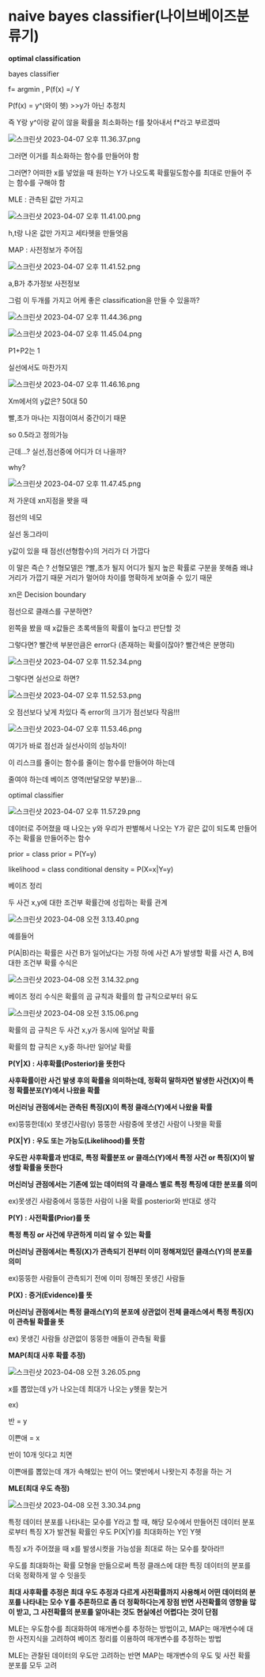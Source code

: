 # naive bayes classifier(나이브베이즈분류기)

**optimal classification**

bayes classifier

f= argmin , P(f(x) =/ Y

P(f(x) = y^(와이 헷) >>y가 아닌 추정치

즉 Y랑 y^이랑 같이 않을 확률을 최소화하는 f를 찾아내서 f*라고 부르겠따

![스크린샷 2023-04-07 오후 11.36.37.png](naive%20bayes%20classifier(%E1%84%82%E1%85%A1%E1%84%8B%E1%85%B5%E1%84%87%E1%85%B3%E1%84%87%E1%85%A6%E1%84%8B%E1%85%B5%E1%84%8C%E1%85%B3%E1%84%87%E1%85%AE%E1%86%AB%E1%84%85%E1%85%B2%E1%84%80%E1%85%B5)%2057414724a8cb4420af32bb244f85f579/%25E1%2584%2589%25E1%2585%25B3%25E1%2584%258F%25E1%2585%25B3%25E1%2584%2585%25E1%2585%25B5%25E1%2586%25AB%25E1%2584%2589%25E1%2585%25A3%25E1%2586%25BA_2023-04-07_%25E1%2584%258B%25E1%2585%25A9%25E1%2584%2592%25E1%2585%25AE_11.36.37.png)

그러면 이거를 최소화하는 함수를 만들어야 함

그러면? 어떠한 x를 넣었을 때 원하는 Y가 나오도록 확률밀도함수를 최대로 만들어 주는 함수를 구해야 함

MLE : 관측된 값만 가지고

![스크린샷 2023-04-07 오후 11.41.00.png](naive%20bayes%20classifier(%E1%84%82%E1%85%A1%E1%84%8B%E1%85%B5%E1%84%87%E1%85%B3%E1%84%87%E1%85%A6%E1%84%8B%E1%85%B5%E1%84%8C%E1%85%B3%E1%84%87%E1%85%AE%E1%86%AB%E1%84%85%E1%85%B2%E1%84%80%E1%85%B5)%2057414724a8cb4420af32bb244f85f579/%25E1%2584%2589%25E1%2585%25B3%25E1%2584%258F%25E1%2585%25B3%25E1%2584%2585%25E1%2585%25B5%25E1%2586%25AB%25E1%2584%2589%25E1%2585%25A3%25E1%2586%25BA_2023-04-07_%25E1%2584%258B%25E1%2585%25A9%25E1%2584%2592%25E1%2585%25AE_11.41.00.png)

h,t랑 나온 값만 가지고 세타헷을 만들엇음

MAP : 사전정보가 주어짐

![스크린샷 2023-04-07 오후 11.41.52.png](naive%20bayes%20classifier(%E1%84%82%E1%85%A1%E1%84%8B%E1%85%B5%E1%84%87%E1%85%B3%E1%84%87%E1%85%A6%E1%84%8B%E1%85%B5%E1%84%8C%E1%85%B3%E1%84%87%E1%85%AE%E1%86%AB%E1%84%85%E1%85%B2%E1%84%80%E1%85%B5)%2057414724a8cb4420af32bb244f85f579/%25E1%2584%2589%25E1%2585%25B3%25E1%2584%258F%25E1%2585%25B3%25E1%2584%2585%25E1%2585%25B5%25E1%2586%25AB%25E1%2584%2589%25E1%2585%25A3%25E1%2586%25BA_2023-04-07_%25E1%2584%258B%25E1%2585%25A9%25E1%2584%2592%25E1%2585%25AE_11.41.52.png)

a,B가 추가정보 사전정보

그럼 이 두개를 가지고 어케 좋은 classification을 만들 수 있을까?

![스크린샷 2023-04-07 오후 11.44.36.png](naive%20bayes%20classifier(%E1%84%82%E1%85%A1%E1%84%8B%E1%85%B5%E1%84%87%E1%85%B3%E1%84%87%E1%85%A6%E1%84%8B%E1%85%B5%E1%84%8C%E1%85%B3%E1%84%87%E1%85%AE%E1%86%AB%E1%84%85%E1%85%B2%E1%84%80%E1%85%B5)%2057414724a8cb4420af32bb244f85f579/%25E1%2584%2589%25E1%2585%25B3%25E1%2584%258F%25E1%2585%25B3%25E1%2584%2585%25E1%2585%25B5%25E1%2586%25AB%25E1%2584%2589%25E1%2585%25A3%25E1%2586%25BA_2023-04-07_%25E1%2584%258B%25E1%2585%25A9%25E1%2584%2592%25E1%2585%25AE_11.44.36.png)

![스크린샷 2023-04-07 오후 11.45.04.png](naive%20bayes%20classifier(%E1%84%82%E1%85%A1%E1%84%8B%E1%85%B5%E1%84%87%E1%85%B3%E1%84%87%E1%85%A6%E1%84%8B%E1%85%B5%E1%84%8C%E1%85%B3%E1%84%87%E1%85%AE%E1%86%AB%E1%84%85%E1%85%B2%E1%84%80%E1%85%B5)%2057414724a8cb4420af32bb244f85f579/%25E1%2584%2589%25E1%2585%25B3%25E1%2584%258F%25E1%2585%25B3%25E1%2584%2585%25E1%2585%25B5%25E1%2586%25AB%25E1%2584%2589%25E1%2585%25A3%25E1%2586%25BA_2023-04-07_%25E1%2584%258B%25E1%2585%25A9%25E1%2584%2592%25E1%2585%25AE_11.45.04.png)

P1+P2는 1

실선에서도 마찬가지

![스크린샷 2023-04-07 오후 11.46.16.png](naive%20bayes%20classifier(%E1%84%82%E1%85%A1%E1%84%8B%E1%85%B5%E1%84%87%E1%85%B3%E1%84%87%E1%85%A6%E1%84%8B%E1%85%B5%E1%84%8C%E1%85%B3%E1%84%87%E1%85%AE%E1%86%AB%E1%84%85%E1%85%B2%E1%84%80%E1%85%B5)%2057414724a8cb4420af32bb244f85f579/%25E1%2584%2589%25E1%2585%25B3%25E1%2584%258F%25E1%2585%25B3%25E1%2584%2585%25E1%2585%25B5%25E1%2586%25AB%25E1%2584%2589%25E1%2585%25A3%25E1%2586%25BA_2023-04-07_%25E1%2584%258B%25E1%2585%25A9%25E1%2584%2592%25E1%2585%25AE_11.46.16.png)

Xm에서의 y값은? 50대 50

빨,초가 마나는 지점이여서 중간이기 때문

so 0.5라고 정의가능 

근데…? 실선,점선중에 어디가 더 나을까?

why?

![스크린샷 2023-04-07 오후 11.47.45.png](naive%20bayes%20classifier(%E1%84%82%E1%85%A1%E1%84%8B%E1%85%B5%E1%84%87%E1%85%B3%E1%84%87%E1%85%A6%E1%84%8B%E1%85%B5%E1%84%8C%E1%85%B3%E1%84%87%E1%85%AE%E1%86%AB%E1%84%85%E1%85%B2%E1%84%80%E1%85%B5)%2057414724a8cb4420af32bb244f85f579/%25E1%2584%2589%25E1%2585%25B3%25E1%2584%258F%25E1%2585%25B3%25E1%2584%2585%25E1%2585%25B5%25E1%2586%25AB%25E1%2584%2589%25E1%2585%25A3%25E1%2586%25BA_2023-04-07_%25E1%2584%258B%25E1%2585%25A9%25E1%2584%2592%25E1%2585%25AE_11.47.45.png)

저 가운데 xn지점을 봣을 때 

점선의 네모

실선 동그라미

y값이 있을 때 점선(선형함수)의 거리가 더 가깝다

이 말은 즉슨 ? 선형모델은 ?빨,초가 될지 어디가 될지 높은 확률로 구분을 못해줌 왜냐 거리가 가깝기 때문 거리가 멀어야 차이를 명확하게 보여줄 수 있기 때문

xn은 Decision boundary

점선으로 클래스를 구분하면?

왼쪽을 봤을 때 x값들은 초록색들의 확률이 높다고 판단할 것

그렇다면? 빨간색 부분만큼은 error다 (존재하는 확률이잖아? 빨간색은 분명히)

![스크린샷 2023-04-07 오후 11.52.34.png](naive%20bayes%20classifier(%E1%84%82%E1%85%A1%E1%84%8B%E1%85%B5%E1%84%87%E1%85%B3%E1%84%87%E1%85%A6%E1%84%8B%E1%85%B5%E1%84%8C%E1%85%B3%E1%84%87%E1%85%AE%E1%86%AB%E1%84%85%E1%85%B2%E1%84%80%E1%85%B5)%2057414724a8cb4420af32bb244f85f579/%25E1%2584%2589%25E1%2585%25B3%25E1%2584%258F%25E1%2585%25B3%25E1%2584%2585%25E1%2585%25B5%25E1%2586%25AB%25E1%2584%2589%25E1%2585%25A3%25E1%2586%25BA_2023-04-07_%25E1%2584%258B%25E1%2585%25A9%25E1%2584%2592%25E1%2585%25AE_11.52.34.png)

그렇다면 실선으로 하면?

![스크린샷 2023-04-07 오후 11.52.53.png](naive%20bayes%20classifier(%E1%84%82%E1%85%A1%E1%84%8B%E1%85%B5%E1%84%87%E1%85%B3%E1%84%87%E1%85%A6%E1%84%8B%E1%85%B5%E1%84%8C%E1%85%B3%E1%84%87%E1%85%AE%E1%86%AB%E1%84%85%E1%85%B2%E1%84%80%E1%85%B5)%2057414724a8cb4420af32bb244f85f579/%25E1%2584%2589%25E1%2585%25B3%25E1%2584%258F%25E1%2585%25B3%25E1%2584%2585%25E1%2585%25B5%25E1%2586%25AB%25E1%2584%2589%25E1%2585%25A3%25E1%2586%25BA_2023-04-07_%25E1%2584%258B%25E1%2585%25A9%25E1%2584%2592%25E1%2585%25AE_11.52.53.png)

오 점선보다 낮게 차있다 즉 error의 크기가 점선보다 작음!!!

![스크린샷 2023-04-07 오후 11.53.46.png](naive%20bayes%20classifier(%E1%84%82%E1%85%A1%E1%84%8B%E1%85%B5%E1%84%87%E1%85%B3%E1%84%87%E1%85%A6%E1%84%8B%E1%85%B5%E1%84%8C%E1%85%B3%E1%84%87%E1%85%AE%E1%86%AB%E1%84%85%E1%85%B2%E1%84%80%E1%85%B5)%2057414724a8cb4420af32bb244f85f579/%25E1%2584%2589%25E1%2585%25B3%25E1%2584%258F%25E1%2585%25B3%25E1%2584%2585%25E1%2585%25B5%25E1%2586%25AB%25E1%2584%2589%25E1%2585%25A3%25E1%2586%25BA_2023-04-07_%25E1%2584%258B%25E1%2585%25A9%25E1%2584%2592%25E1%2585%25AE_11.53.46.png)

여기가 바로 점선과 실선사이의 성능차이!

이 리스크를 줄이는 함수를 줄이는 함수를 만들어야 하는데

줄여야 하는데 베이즈 영역(반달모양 부분)을…

optimal classifier

![스크린샷 2023-04-07 오후 11.57.29.png](naive%20bayes%20classifier(%E1%84%82%E1%85%A1%E1%84%8B%E1%85%B5%E1%84%87%E1%85%B3%E1%84%87%E1%85%A6%E1%84%8B%E1%85%B5%E1%84%8C%E1%85%B3%E1%84%87%E1%85%AE%E1%86%AB%E1%84%85%E1%85%B2%E1%84%80%E1%85%B5)%2057414724a8cb4420af32bb244f85f579/%25E1%2584%2589%25E1%2585%25B3%25E1%2584%258F%25E1%2585%25B3%25E1%2584%2585%25E1%2585%25B5%25E1%2586%25AB%25E1%2584%2589%25E1%2585%25A3%25E1%2586%25BA_2023-04-07_%25E1%2584%258B%25E1%2585%25A9%25E1%2584%2592%25E1%2585%25AE_11.57.29.png)

데이터로 주어졌을 때 나오는 y와 우리가 판별해서 나오는 Y가 같은 값이 되도록 만들어주는 확률을 만들어주는 함수

prior = class prior = P(Y=y)

likelihood = class conditional density = P(X=x|Y=y) 

베이즈 정리

두 사건 x,y에 대한 조건부 확률간에 성립하는 확률 관계

![스크린샷 2023-04-08 오전 3.13.40.png](naive%20bayes%20classifier(%E1%84%82%E1%85%A1%E1%84%8B%E1%85%B5%E1%84%87%E1%85%B3%E1%84%87%E1%85%A6%E1%84%8B%E1%85%B5%E1%84%8C%E1%85%B3%E1%84%87%E1%85%AE%E1%86%AB%E1%84%85%E1%85%B2%E1%84%80%E1%85%B5)%2057414724a8cb4420af32bb244f85f579/%25E1%2584%2589%25E1%2585%25B3%25E1%2584%258F%25E1%2585%25B3%25E1%2584%2585%25E1%2585%25B5%25E1%2586%25AB%25E1%2584%2589%25E1%2585%25A3%25E1%2586%25BA_2023-04-08_%25E1%2584%258B%25E1%2585%25A9%25E1%2584%258C%25E1%2585%25A5%25E1%2586%25AB_3.13.40.png)

예를들어

P(A|B)라는 확률은 사건 B가 일어났다는 가정 하에 사건 A가 발생할 확률 사건 A, B에 대한 조건부 확률 수식은
 

![스크린샷 2023-04-08 오전 3.14.32.png](naive%20bayes%20classifier(%E1%84%82%E1%85%A1%E1%84%8B%E1%85%B5%E1%84%87%E1%85%B3%E1%84%87%E1%85%A6%E1%84%8B%E1%85%B5%E1%84%8C%E1%85%B3%E1%84%87%E1%85%AE%E1%86%AB%E1%84%85%E1%85%B2%E1%84%80%E1%85%B5)%2057414724a8cb4420af32bb244f85f579/%25E1%2584%2589%25E1%2585%25B3%25E1%2584%258F%25E1%2585%25B3%25E1%2584%2585%25E1%2585%25B5%25E1%2586%25AB%25E1%2584%2589%25E1%2585%25A3%25E1%2586%25BA_2023-04-08_%25E1%2584%258B%25E1%2585%25A9%25E1%2584%258C%25E1%2585%25A5%25E1%2586%25AB_3.14.32.png)

베이즈 정리 수식은 확률의 곱 규칙과 확률의 합 규칙으로부터 유도

![스크린샷 2023-04-08 오전 3.15.06.png](naive%20bayes%20classifier(%E1%84%82%E1%85%A1%E1%84%8B%E1%85%B5%E1%84%87%E1%85%B3%E1%84%87%E1%85%A6%E1%84%8B%E1%85%B5%E1%84%8C%E1%85%B3%E1%84%87%E1%85%AE%E1%86%AB%E1%84%85%E1%85%B2%E1%84%80%E1%85%B5)%2057414724a8cb4420af32bb244f85f579/%25E1%2584%2589%25E1%2585%25B3%25E1%2584%258F%25E1%2585%25B3%25E1%2584%2585%25E1%2585%25B5%25E1%2586%25AB%25E1%2584%2589%25E1%2585%25A3%25E1%2586%25BA_2023-04-08_%25E1%2584%258B%25E1%2585%25A9%25E1%2584%258C%25E1%2585%25A5%25E1%2586%25AB_3.15.06.png)

확률의 곱 규칙은 두 사건 x,y가 동시에 일어날 확률

확률의 합 규칙은 x,y중 하나만 일어날 확률

**P(Y|X) : 사후확률(Posterior)을 뜻한다**

**사후확률이란 사건 발생 후의 확률을 의미하는데, 정확히 말하자면 발생한 사건(X)이 특정 확률분포(Y)에서 나왔을 확률** 

**머신러닝 관점에서는 관측된 특징(X)이 특정 클래스(Y)에서 나왔을 확률**

ex)뚱뚱한데(x) 못생긴사람(y) 뚱뚱한 사람중에 못생긴 사람이 나왓을 확률

**P(X|Y) : 우도 또는 가능도(Likelihood)를 뜻함**

**우도란 사후확률과 반대로, 특정 확률분포 or 클래스(Y)에서 특정 사건 or 특징(X)이 발생할 확률을 뜻한다**

**머신러닝 관점에서는 기존에 있는 데이터의 각 클래스 별로 특정 특징에 대한 분포를 의미**

ex)못생긴 사람중에서 뚱뚱한 사람이 나올 확률 posterior와 반대로 생각

**P(Y) : 사전확률(Prior)를 뜻** 

**특정 특징 or 사건에 무관하게 미리 알 수 있는 확률**

**머신러닝 관점에서는 특징(X)가 관측되기 전부터 이미 정해져있던 클래스(Y)의 분포를 의미**

ex)뚱뚱한 사람들이 관측되기 전에 이미 정해진 못생긴 사람들

**P(X) : 증거(Evidence)를 뜻**

**머신러닝 관점에서는 특정 클래스(Y)의 분포에 상관없이 전체 클래스에서 특정 특징(X)이 관측될 확률을 뜻**

ex) 못생긴 사람들 상관없이 뚱뚱한 애들이 관측될 확률

**MAP(최대 사후 확률 추정)**

![스크린샷 2023-04-08 오전 3.26.05.png](naive%20bayes%20classifier(%E1%84%82%E1%85%A1%E1%84%8B%E1%85%B5%E1%84%87%E1%85%B3%E1%84%87%E1%85%A6%E1%84%8B%E1%85%B5%E1%84%8C%E1%85%B3%E1%84%87%E1%85%AE%E1%86%AB%E1%84%85%E1%85%B2%E1%84%80%E1%85%B5)%2057414724a8cb4420af32bb244f85f579/%25E1%2584%2589%25E1%2585%25B3%25E1%2584%258F%25E1%2585%25B3%25E1%2584%2585%25E1%2585%25B5%25E1%2586%25AB%25E1%2584%2589%25E1%2585%25A3%25E1%2586%25BA_2023-04-08_%25E1%2584%258B%25E1%2585%25A9%25E1%2584%258C%25E1%2585%25A5%25E1%2586%25AB_3.26.05.png)

x를 뽑았는데 y가 나오는데 최대가 나오는 y헷을 찾는거

ex) 

반 = y

이쁜애 = x

반이 10개 잇다고 치면

이쁜애를 뽑았는데 걔가 속해있는 반이 어느 몇반에서 나왓는지 추정을 하는 거

**MLE(최대 우도 측정)**

![스크린샷 2023-04-08 오전 3.30.34.png](naive%20bayes%20classifier(%E1%84%82%E1%85%A1%E1%84%8B%E1%85%B5%E1%84%87%E1%85%B3%E1%84%87%E1%85%A6%E1%84%8B%E1%85%B5%E1%84%8C%E1%85%B3%E1%84%87%E1%85%AE%E1%86%AB%E1%84%85%E1%85%B2%E1%84%80%E1%85%B5)%2057414724a8cb4420af32bb244f85f579/%25E1%2584%2589%25E1%2585%25B3%25E1%2584%258F%25E1%2585%25B3%25E1%2584%2585%25E1%2585%25B5%25E1%2586%25AB%25E1%2584%2589%25E1%2585%25A3%25E1%2586%25BA_2023-04-08_%25E1%2584%258B%25E1%2585%25A9%25E1%2584%258C%25E1%2585%25A5%25E1%2586%25AB_3.30.34.png)

특정 데이터 분포를 나타내는 모수를 Y라고 할 때, 해당 모수에서 만들어진 데이터 분포로부터 특징 X가 발견될 확률인 우도 P(X|Y)를 최대화하는 Y인 Y헷

특징 x가 주어졌을 때 x를 발생시켯을 가능성을 최대로 하는 모수를 찾아라!!

우도를 최대화하는 확률 모형을 만듦으로써 특정 클래스에 대한 특징 데이터의 분포를 더욱 정확하게 알 수 잇을듯

**최대 사후확률 추정은 최대 우도 추정과 다르게 사전확률까지 사용해서 어떤 데이터의 분포를 나타내는 모수 Y를 추론하므로 좀 더 정확하다는게 장점 반면 사전확률의 영향을 많이 받고, 그 사전확률의 분포를 알아내는 것도 현실에선 어렵다는 것이 단점**

MLE는 우도함수를 최대화하여 매개변수를 추정하는 방법이고, MAP는 매개변수에 대한 사전지식을 고려하여 베이즈 정리를 이용하여 매개변수를 추정하는 방법

MLE는 관찰된 데이터의 우도만 고려하는 반면 MAP는 매개변수의 우도 및 사전 확률 분포를 모두 고려